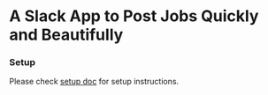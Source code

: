 # A Slack App to Post Jobs Quickly and Beautifully

### Setup
Please check [setup doc](docs/setup.md) for setup instructions.
